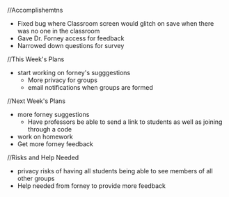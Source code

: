 //Accomplishemtns
* Fixed bug where Classroom screen would glitch on save when there was no one in the classroom
* Gave Dr. Forney access for feedback
* Narrowed down questions for survey

//This Week's Plans
* start working on forney's sugggestions
  - More privacy for groups
  - email notifications when groups are formed

//Next Week's Plans
* more forney suggestions
  - Have professors be able to send a link to students as well as joining through a code
* work on homework
* Get more forney feedback

//Risks and Help Needed
* privacy risks of having all students being able to see members of all other groups
* Help needed from forney to provide more feedback
